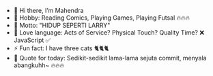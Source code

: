 - 👋 Hi there, I’m Mahendra
- 👀 Hobby:  Reading Comics, Playing Games, Playing Futsal 🔥🔥🔥
- 🌱 Motto: "HIDUP SEPERTI LARRY"
- 💞️ Love language: Acts of Service? Physical Touch? Quality Time? ❌ JavaScript ✅
- ⚡ Fun fact: I have three cats 🐈🐈🐈
- 🗿 Quote for today: Sedikit-sedikit lama-lama sejuta commit, menyala abangkuhh~ 🔥🔥🔥


<!---
bebek-goreng/bebek-goreng is a ✨ special ✨ repository because its `README.md` (this file) appears on your GitHub profile.
You can click the Preview link to take a look at your changes.
--->
